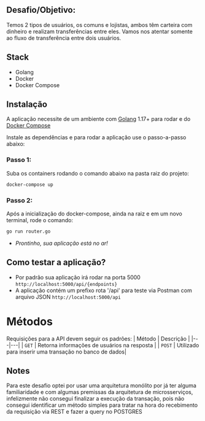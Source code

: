 ##  Desafio/Objetivo:
Temos 2 tipos de usuários, os comuns e lojistas, ambos têm carteira com dinheiro e
realizam transferências entre eles. Vamos nos atentar somente ao fluxo de
transferência entre dois usuários.

## Stack

- Golang
- Docker
- Docker Compose

## Instalação

A aplicação necessite de um ambiente com [Golang](https://go.dev/doc/install) 1.17+ para rodar
e do [Docker Compose](https://docs.docker.com/compose/install/)


Instale as dependências e para rodar a aplicação use o passo-a-passo abaixo:

### Passo 1:
Suba os containers rodando o comando abaixo na pasta raiz do projeto:
```sh
docker-compose up
```

### Passo 2:
Após a inicialização do docker-compose, ainda na raiz e em um novo terminal, rode o comando:
```sh
go run router.go
```

- *Prontinho, sua aplicação está no ar!*

## Como testar a aplicação?
- Por padrão sua aplicação irá rodar na porta 5000 ```http://localhost:5000/api/{endpoints}```
- A aplicação contém um prefixo rota '/api' para teste via Postman com arquivo JSON ```http://localhost:5000/api```


# Métodos
Requisições para a API devem seguir os padrões:
| Método | Descrição |
|---|---|
| `GET` | Retorna informações de usuários na resposta |
| `POST` | Utilizado para inserir uma transação no banco de dados|

## Notes

Para este desafio optei por usar uma arquitetura monólito por já ter alguma familiaridade e com algumas premissas da arquitetura de microsserviços, infelizmente não consegui finalizar a execução da transação, pois não consegui identificar um método simples para tratar na hora do recebimento da requisição via REST e fazer a query no POSTGRES

